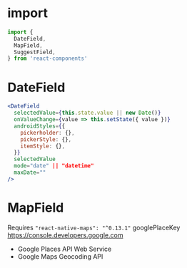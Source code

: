# import
```jsx
import { 
  DateField,
  MapField,
  SuggestField,
} from 'react-components'
```

# DateField
```jsx
<DateField
  selectedValue={this.state.value || new Date()}
  onValueChange={value => this.setState({ value })}
  androidStyles={{
    pickerholder: {},
    pickerStyle: {},
    itemStyle: {},
  }}
  selectedValue
  mode="date" || "datetime"
  maxDate=""
/>
```

# MapField
Requires `"react-native-maps": "^0.13.1"`
googlePlaceKey
https://console.developers.google.com
 + Google Places API Web Service
 + Google Maps Geocoding API